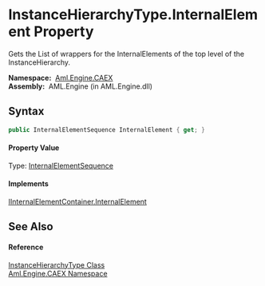 InstanceHierarchyType.InternalElement Property
==============================================
Gets the List of wrappers for the InternalElements of the top level of the InstanceHierarchy.

  **Namespace:**  [Aml.Engine.CAEX][1]  
  **Assembly:**  AML.Engine (in AML.Engine.dll)

Syntax
------

```csharp
public InternalElementSequence InternalElement { get; }
```

#### Property Value
Type: [InternalElementSequence][2]
#### Implements
[IInternalElementContainer.InternalElement][3]  


See Also
--------

#### Reference
[InstanceHierarchyType Class][4]  
[Aml.Engine.CAEX Namespace][1]  

[1]: ../README.md
[2]: ../InternalElementSequence/README.md
[3]: ../IInternalElementContainer/InternalElement.md
[4]: README.md
[5]: https://www.automationml.org
[6]: ../../icons/logoShade.png